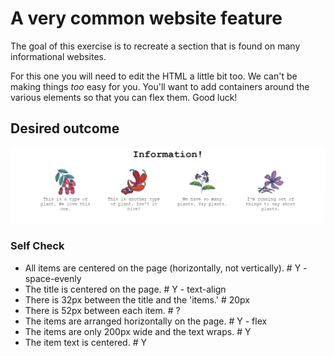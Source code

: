 # A very common website feature

The goal of this exercise is to recreate a section that is found on many informational websites.

For this one you will need to edit the HTML a little bit too. We can't be making things _too_ easy for you. You'll want to add containers around the various elements so that you can flex them. Good luck!

## Desired outcome

![desired outcome](./desired-outcome.png)

### Self Check

- All items are centered on the page (horizontally, not vertically).      # Y - space-evenly   
- The title is centered on the page.                    # Y - text-align
- There is 32px between the title and the 'items.'      # 20px
- There is 52px between each item.                      # ?
- The items are arranged horizontally on the page.      # Y - flex
- The items are only 200px wide and the text wraps.     # Y
- The item text is centered.                            # Y

